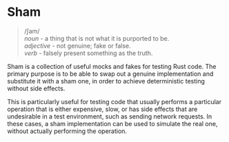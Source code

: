 # Sham

> /ʃam/\
> *noun*      - a thing that is not what it is purported to be.\
> *adjective* - not genuine; fake or false.\
> *verb*      - falsely present something as the truth.

Sham is a collection of useful mocks and fakes for testing Rust code. The
primary purpose is to be able to swap out a genuine implementation and
substitute it with a sham one, in order to achieve deterministic testing
without side effects.

This is particularly useful for testing code that usually performs a particular
operation that is either expensive, slow, or has side effects that are
undesirable in a test environment, such as sending network requests. In these
cases, a sham implementation can be used to simulate the real one, without
actually performing the operation.


